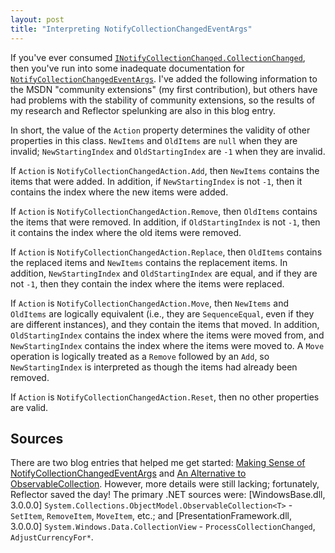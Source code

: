 ```yaml
---
layout: post
title: "Interpreting NotifyCollectionChangedEventArgs"
---
```

If you've ever consumed [`INotifyCollectionChanged.CollectionChanged`](http://msdn.microsoft.com/en-us/library/system.collections.specialized.inotifycollectionchanged.collectionchanged.aspx), then you've run into some inadequate documentation for [`NotifyCollectionChangedEventArgs`](http://msdn.microsoft.com/en-us/library/system.collections.specialized.notifycollectionchangedeventargs.aspx). I've added the following information to the MSDN "community extensions" (my first contribution), but others have had problems with the stability of community extensions, so the results of my research and Reflector spelunking are also in this blog entry.

In short, the value of the `Action` property determines the validity of other properties in this class. `NewItems` and `OldItems` are `null` when they are invalid; `NewStartingIndex` and `OldStartingIndex` are `-1` when they are invalid.

If `Action` is `NotifyCollectionChangedAction.Add`, then `NewItems` contains the items that were added. In addition, if `NewStartingIndex` is not `-1`, then it contains the index where the new items were added.

If `Action` is `NotifyCollectionChangedAction.Remove`, then `OldItems` contains the items that were removed. In addition, if `OldStartingIndex` is not `-1`, then it contains the index where the old items were removed.

If `Action` is `NotifyCollectionChangedAction.Replace`, then `OldItems` contains the replaced items and `NewItems` contains the replacement items. In addition, `NewStartingIndex` and `OldStartingIndex` are equal, and if they are not `-1`, then they contain the index where the items were replaced.

If `Action` is `NotifyCollectionChangedAction.Move`, then `NewItems` and `OldItems` are logically equivalent (i.e., they are `SequenceEqual`, even if they are different instances), and they contain the items that moved. In addition, `OldStartingIndex` contains the index where the items were moved from, and `NewStartingIndex` contains the index where the items were moved to. A `Move` operation is logically treated as a `Remove` followed by an `Add`, so `NewStartingIndex` is interpreted as though the items had already been removed.

If `Action` is `NotifyCollectionChangedAction.Reset`, then no other properties are valid.

## Sources

There are two blog entries that helped me get started: [Making Sense of NotifyCollectionChangedEventArgs](https://docs.microsoft.com/en-us/archive/blogs/xtof/making-sense-of-notifycollectionchangedeventargs) and [An Alternative to ObservableCollection](http://baumbartsjourney.wordpress.com/2009/06/01/an-alternative-to-observablecollection/). However, more details were still lacking; fortunately, Reflector saved the day! The primary .NET sources were: [WindowsBase.dll, 3.0.0.0] `System.Collections.ObjectModel.ObservableCollection<T>` - `SetItem`, `RemoveItem`, `MoveItem`, etc.; and [PresentationFramework.dll, 3.0.0.0] `System.Windows.Data.CollectionView` - `ProcessCollectionChanged`, `AdjustCurrencyFor*`.

